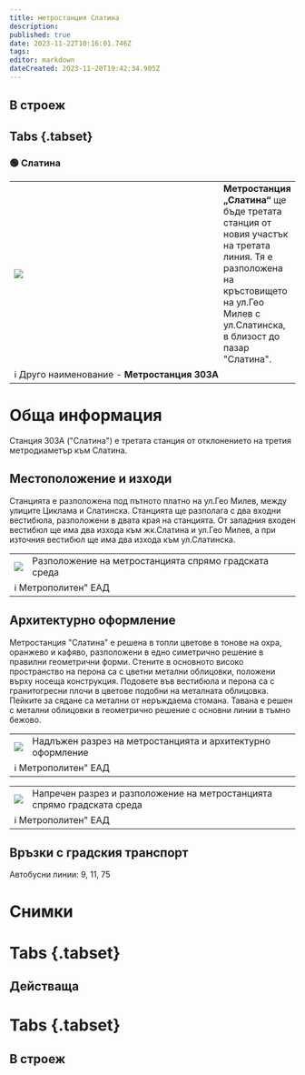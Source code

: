 ```yaml
---
title: метростанция Слатина
description: 
published: true
date: 2023-11-22T10:16:01.746Z
tags: 
editor: markdown
dateCreated: 2023-11-20T19:42:34.905Z
---
```


## В строеж
## Tabs {.tabset}
### 🟢 Слатина
<table style="width:100%">
  <tr>
    <td style="width:400px"><img src="https://drive.google.com/uc?id=1TqGY0sD1Zzi-Jv5K_vK1Ao6qKUc-iogE"></td>
    <td><b>Метростанция „Слатина“</b> ще бъде третата станция от новия участък на третата линия. Тя е разположена на кръстовището на ул.Гео Милев с ул.Слатинска, в близост до пазар "Слатина".
      <br></td>
  </tr>
  <td colspan=2 >ℹ️ Друго наименование - <b>Метростанция 303А</b></td>
</table>


# Обща информация

Станция 303А ("Слатина") е третата станция от отклонението на третия метродиаметър към Слатина.

## Местоположение и изходи

 Станцията е разположена под пътното платно на ул.Гео Милев, между улиците
Циклама и Слатинска. Станцията ще разполага с два входни вестибюла, разположени в двата края на станцията. От западния входен вестибюл ще има два изхода към жк.Слатина и ул.Гео Милев, а при източния вестибюл ще има два изхода към ул.Слатинска.

      
<div class="table-responsive"><table style="width:100%"><tr>
<td><img src="https://drive.google.com/uc?id=1TqGY0sD1Zzi-Jv5K_vK1Ao6qKUc-iogE"></td>
<td>Разположение на метростанцията спрямо градската среда</td></tr>
  <td colspan=2 >ℹ️ Метрополитен" ЕАД </td></table></div>
  
## Архитектурно оформление
 
 Метростанция "Слатина" е решена в топли цветове в тонове на
охра, оранжево и кафяво, разположени в едно симетрично решение в правилни
геометрични форми. Стените в основното високо пространство на перона са с цветни
метални облицовки, положени върху носеща конструкция. Подовете във вестибюла и
перона са с гранитогресни плочи в цветове подобни на металната облицовка. Пейките за
сядане са метални от неръждаема стомана. Тавана е решен с метални облицовки в
геометрично решение с основни линии в тъмно бежово. 

<div class="table-responsive"><table style="width:100%"><tr>
<td><img src="https://drive.google.com/uc?id=1rL6TC3Y8TP-8IpyK4nYthZZGynRAOew6"></td>
<td>Надлъжен разрез на метростанцията и архитектурно оформление</td></tr>
  <td colspan=2 >ℹ️ Метрополитен" ЕАД </td></table></div>
  
  <div class="table-responsive"><table style="width:100%"><tr>
<td><img src="https://drive.google.com/uc?id=1l2gL4EDJmz2BBYEoST8eZ9wIhkyGayX7"></td>
<td>Напречен разрез и разположение на метростанцията спрямо градската среда</td></tr>
  <td colspan=2 >ℹ️ Метрополитен" ЕАД </td></table></div>
  

## Връзки с градския транспорт
Автобусни линии: 9, 11, 75

# Снимки
  
# Tabs {.tabset}
## Действаща

  
# Tabs {.tabset}
## В строеж